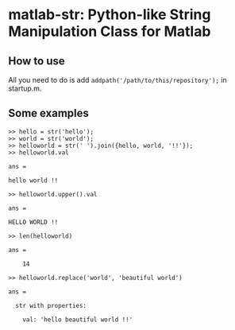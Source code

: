 # matlab-str: Python-like String Manipulation Class for Matlab

## How to use
All you need to do is add `addpath('/path/to/this/repository');` in startup.m.

## Some examples
```
>> hello = str('hello');
>> world = str('world');
>> helloworld = str(' ').join({hello, world, '!!'});
>> helloworld.val

ans =

hello world !!

>> helloworld.upper().val

ans =

HELLO WORLD !!

>> len(helloworld)

ans =

    14

>> helloworld.replace('world', 'beautiful world')

ans =

  str with properties:

    val: 'hello beautiful world !!'

```
